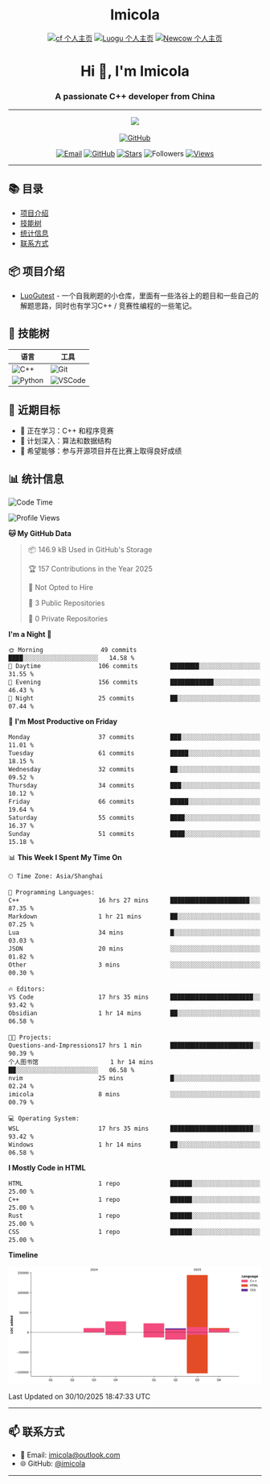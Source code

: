 <h1 align="center">Imicola</h1>

<div align="center">

[![cf 个人主页](https://img.shields.io/badge/codeforces-imicola-yellow)](https://codeforces.com/profile/imicola)
[![Luogu 个人主页](https://img.shields.io/badge/Luogu-imicola-blue)](https://www.luogu.com.cn/user/1422275)
[![Newcow 个人主页](https://img.shields.io/badge/牛客-imicola-blue)](https://ac.nowcoder.com/acm/contest/profile/693475085)

</div>
<div align="center">
  
# Hi 👋, I'm Imicola

### A passionate C++ developer from China

---

<p align="center">
  <img src="https://readme-typing-svg.herokuapp.com/?lines=Learning+C%2B%2B+and+Competitive+Programming;First-year+Software+Engineering+Student&font=Fira%20Code&center=true&width=480&height=50">
</p>

<a href="https://github.com/imicola">
    <img src="https://img.shields.io/badge/GitHub-imicola-brightgreen" alt="GitHub"/>
</a>

<div align="center">

[![Email](https://img.shields.io/badge/-Email-c14438?style=flat&logo=Gmail&logoColor=white)](mailto:imicola@outlook.com)
[![GitHub](https://img.shields.io/badge/GitHub-imicola-brightgreen)](https://github.com/imicola)
[![Stars](https://img.shields.io/github/stars/imicola?color=fefb7b&logo=Github)](https://github.com/imicola)
![Followers](https://img.shields.io/github/followers/imicola?color=blue&logo=Github)
[![Views](https://komarev.com/ghpvc/?username=imicola&color=blue&style=flat)](https://github.com/imicola)

</div>

---

</div>

## 📚 目录
- [项目介绍](#项目介绍)
- [技能树](#技能树)
- [统计信息](#统计信息)
- [联系方式](#联系方式)

## 📦 项目介绍
- [LuoGutest](https://github.com/imicola/LuoGutest) - 一个自我刷题的小仓库，里面有一些洛谷上的题目和一些自己的解题思路，同时也有学习C++ / 竞赛性编程的一些笔记。

## 🚀 技能树
| 语言  | 工具 |
|-------|------|
| ![C++](https://img.shields.io/badge/-C++-00599C?style=flat&logo=c%2B%2B&logoColor=white) | ![Git](https://img.shields.io/badge/-Git-F05032?style=flat&logo=git&logoColor=white) |
| ![Python](https://img.shields.io/badge/-Python-3776AB?style=flat&logo=python&logoColor=white) | ![VSCode](https://img.shields.io/badge/-VSCode-007ACC?style=flat&logo=visual-studio-code&logoColor=white) |


## 🎯 近期目标

- 🔭 正在学习：C++ 和程序竞赛
- 🌱 计划深入：算法和数据结构
- 👯 希望能够：参与开源项目并在比赛上取得良好成绩

## 📊 统计信息
<!--START_SECTION:waka-->
![Code Time](http://img.shields.io/badge/Code%20Time-875%20hrs%2050%20mins-blue)

![Profile Views](http://img.shields.io/badge/Profile%20Views-0-blue)

**🐱 My GitHub Data** 

> 📦 146.9 kB Used in GitHub's Storage 
 > 
> 🏆 157 Contributions in the Year 2025
 > 
> 🚫 Not Opted to Hire
 > 
> 📜 3 Public Repositories 
 > 
> 🔑 0 Private Repositories 
 > 
**I'm a Night 🦉** 

```text
🌞 Morning                49 commits          ████░░░░░░░░░░░░░░░░░░░░░   14.58 % 
🌆 Daytime                106 commits         ████████░░░░░░░░░░░░░░░░░   31.55 % 
🌃 Evening                156 commits         ████████████░░░░░░░░░░░░░   46.43 % 
🌙 Night                  25 commits          ██░░░░░░░░░░░░░░░░░░░░░░░   07.44 % 
```
📅 **I'm Most Productive on Friday** 

```text
Monday                   37 commits          ███░░░░░░░░░░░░░░░░░░░░░░   11.01 % 
Tuesday                  61 commits          █████░░░░░░░░░░░░░░░░░░░░   18.15 % 
Wednesday                32 commits          ██░░░░░░░░░░░░░░░░░░░░░░░   09.52 % 
Thursday                 34 commits          ███░░░░░░░░░░░░░░░░░░░░░░   10.12 % 
Friday                   66 commits          █████░░░░░░░░░░░░░░░░░░░░   19.64 % 
Saturday                 55 commits          ████░░░░░░░░░░░░░░░░░░░░░   16.37 % 
Sunday                   51 commits          ████░░░░░░░░░░░░░░░░░░░░░   15.18 % 
```


📊 **This Week I Spent My Time On** 

```text
🕑︎ Time Zone: Asia/Shanghai

💬 Programming Languages: 
C++                      16 hrs 27 mins      ██████████████████████░░░   87.35 % 
Markdown                 1 hr 21 mins        ██░░░░░░░░░░░░░░░░░░░░░░░   07.25 % 
Lua                      34 mins             █░░░░░░░░░░░░░░░░░░░░░░░░   03.03 % 
JSON                     20 mins             ░░░░░░░░░░░░░░░░░░░░░░░░░   01.82 % 
Other                    3 mins              ░░░░░░░░░░░░░░░░░░░░░░░░░   00.30 % 

🔥 Editors: 
VS Code                  17 hrs 35 mins      ███████████████████████░░   93.42 % 
Obsidian                 1 hr 14 mins        ██░░░░░░░░░░░░░░░░░░░░░░░   06.58 % 

🐱‍💻 Projects: 
Questions-and-Impressions17 hrs 1 min        ███████████████████████░░   90.39 % 
个人图书馆                    1 hr 14 mins        ██░░░░░░░░░░░░░░░░░░░░░░░   06.58 % 
nvim                     25 mins             █░░░░░░░░░░░░░░░░░░░░░░░░   02.24 % 
imicola                  8 mins              ░░░░░░░░░░░░░░░░░░░░░░░░░   00.79 % 

💻 Operating System: 
WSL                      17 hrs 35 mins      ███████████████████████░░   93.42 % 
Windows                  1 hr 14 mins        ██░░░░░░░░░░░░░░░░░░░░░░░   06.58 % 
```

**I Mostly Code in HTML** 

```text
HTML                     1 repo              ██████░░░░░░░░░░░░░░░░░░░   25.00 % 
C++                      1 repo              ██████░░░░░░░░░░░░░░░░░░░   25.00 % 
Rust                     1 repo              ██████░░░░░░░░░░░░░░░░░░░   25.00 % 
CSS                      1 repo              ██████░░░░░░░░░░░░░░░░░░░   25.00 % 
```



**Timeline**

![Lines of Code chart](https://raw.githubusercontent.com/imicola/imicola/main/assets/bar_graph.png)


 Last Updated on 30/10/2025 18:47:33 UTC
<!--END_SECTION:waka-->

---

## 📫 联系方式

- 📧 Email: imicola@outlook.com
- 🌐 GitHub: [@imicola](https://github.com/imicola)

---